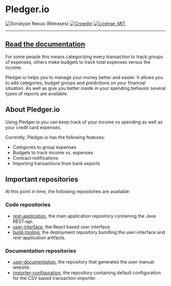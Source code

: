 # Pledger.io
![Sonatype Nexus (Releases)](https://img.shields.io/github/v/release/pledger-io/build-tooling?display_name=release&label=Stable)
[![Crowdin](https://badges.crowdin.net/pledger-io/localized.svg)](https://crowdin.com/project/pledger-io)
[![License: MIT](https://img.shields.io/badge/License-MIT-yellow.svg)](https://opensource.org/licenses/MIT)

-----------------------

**[Read the documentation](https://www.pledger.io/)**
-----------------------

For some people this means categorizing every transaction to track groups of expenses, others make budgets to track total expenses versus the income.

Pledger.io helps you to manage your money better and easier. It allows you to add categories, budget groups and predictions on your financial situation. 
As well as give you better inside in your spending behavior several types of reports are available.

## About Pledger.io
Using Pledger.io you can keep track of your income vs spending as well as your credit card expenses.

Currently, Pledger.io has the following features:

- Categories to group expenses
- Budgets to track income vs. expenses
- Contract notifications
- Importing transactions from bank exports

## Important repositories

At this point in time, the following repositories are available:

### Code repositories

* [rest-application](https://github.com/pledger-io/rest-application), the main application repository containing the Java REST-api.
* [user-interface](https://github.com/pledger-io/user-interface), the React based user interface.
* [build-tooling](https://github.com/pledger-io/build-tooling), the deployment repository bundling the user-interface and rest-application artifacts.

### Documentation repositories

* [user-documentation](https://github.com/pledger-io/user-documentation), the repository that generates the user manual website.
* [importer-configuration](https://github.com/pledger-io/importer-configuration), the repository containing default configuration for the CSV based transaction importer.
